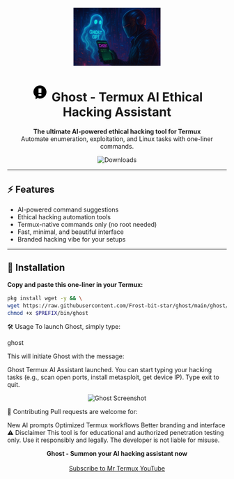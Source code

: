 <p align="center">
  <img src="IMG-20250705-WA0016.jpg" width="200" alt="Ghost Logo"/>
</p>

<h1 align="center">
  <!-- Ghost SVG Logo -->
  <svg xmlns="http://www.w3.org/2000/svg" width="40" height="40" fill="black" viewBox="0 0 24 24">
    <path d="M12 2C7.03 2 3 6.03 3 11c0 2.46 1.19 4.64 3 6.09V21l3.18-2.12C10.1 19.61 11.03 20 12 20c4.97 0 9-4.03 9-9s-4.03-9-9-9zm-2 12h4v2h-4v-2zm0-8h4v6h-4V6z"/>
  </svg>
  Ghost - Termux AI Ethical Hacking Assistant
</h1>

<p align="center">
  <b>The ultimate AI-powered ethical hacking tool for Termux</b><br>
  Automate enumeration, exploitation, and Linux tasks with one-liner commands.
</p>

<p align="center">
  <!-- Downloads badge -->
  <img src="https://img.shields.io/github/downloads/Frost-bit-star/ghost/total?label=Downloads&style=flat-square" alt="Downloads">
</p>

---

## ⚡️ Features

- AI-powered command suggestions
- Ethical hacking automation tools
- Termux-native commands only (no root needed)
- Fast, minimal, and beautiful interface
- Branded hacking vibe for your setups

---

## 🚀 Installation

**Copy and paste this one-liner in your Termux:**

```bash
pkg install wget -y && \
wget https://raw.githubusercontent.com/Frost-bit-star/ghost/main/ghost/usr/bin/ghost -O $PREFIX/bin/ghost && \
chmod +x $PREFIX/bin/ghost
```
🛠 Usage
To launch Ghost, simply type:

ghost

This will initiate Ghost with the message:

Ghost Termux AI Assistant launched.
You can start typing your hacking tasks (e.g., scan open ports, install metasploit, get device IP). Type exit to quit.

<p align="center"> <img src="https://Frost-bit-star.github.io/ghost/hackerman-hacker.webp" width="500" alt="Ghost Screenshot"/> </p>

🎯 Contributing
Pull requests are welcome for:

New AI prompts
Optimized Termux workflows
Better branding and interface
⚠️ Disclaimer
This tool is for educational and authorized penetration testing only. Use it responsibly and legally. The developer is not liable for misuse.

<p align="center"> <b>Ghost - Summon your AI hacking assistant now</b><br><br> <a href="https://www.youtube.com/@Mr_termux-r2l">Subscribe to Mr Termux YouTube</a> </p>

